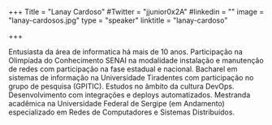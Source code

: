 +++
Title = "Lanay Cardoso"
#Twitter = "jjunior0x2A"
#linkedin = "" 
image = "lanay-cardosos.jpg"
type = "speaker"
linktitle = "lanay-cardoso"

+++

Entusiasta da área de informatica há mais de 10 anos. Participação na Olimpíada do Conhecimento SENAI na modalidade instalação e manutenção de redes com participação na fase estadual e nacional. Bacharel em sistemas de informação na Universidade Tiradentes com participação no grupo de pesquisa (GPITIC). Estudos no âmbito da cultura DevOps. Desenvolvimento com integrações e deploys automatizados. Mestranda acadêmica na Universidade Federal de Sergipe (em Andamento) especializado em Redes de Computadores e Sistemas Distribuídos.
